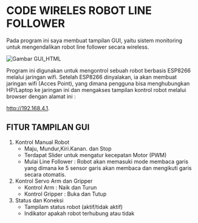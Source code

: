 # CODE WIRELES ROBOT LINE FOLLOWER
Pada program ini saya membuat tampilan GUI, yaitu sistem monitoring untuk mengendalikan robot line follower secara wireless.


![Gambar GUI_HTML](https://drive.google.com/uc?export=view&id=1NMsAt_PKSrkLzP0rNCTQL01n_uoUINiv)

Program ini digunakan untuk mengontrol sebuah robot berbasis ESP8266 melalui jaringan wifi. Setelah ESP8266 dinyalakan, ia akan membuat jaringan wifi (Acces Point), yang dimana pengguna bisa menghubungkan HP/Laptop ke jaringan ini dan mengakses tampilan kontrol robot melalui browser dengan alamat ini :

http://192.168.4.1.


## FITUR TAMPILAN GUI
1. Kontrol Manual Robot
   - Maju, Mundur,Kiri.Kanan. dan Stop
   - Terdapat Slider untuk mengatur kecepatan Motor (PWM)
   - Mulai Line Follower : Robot akan memasuki mode membaca garis yang dimana ke 5 sensor garis akan membaca dan mengikuti garis secara otomatis.
2. Kontrol Servo Arm dan Gripper
   - Kontrol Arm     : Naik dan Turun 
   - Kontrol Gripper : Buka dan Tutup
3. Status dan Koneksi
   - Tampilam status robot (aktif/tidak aktif) 
   - Indikator apakah robot terhubung atau tidak

